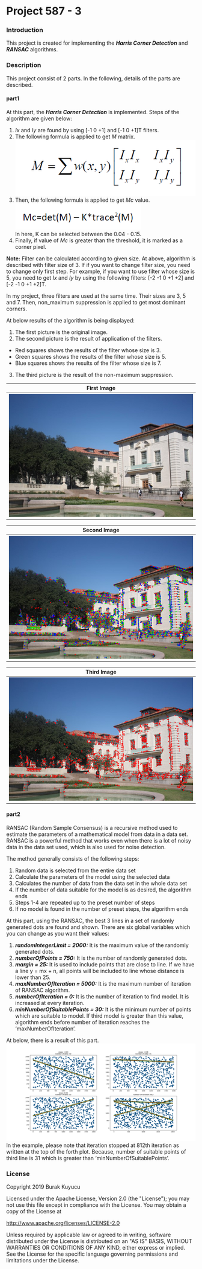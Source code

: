 Project 587 - 3
===============

### Introduction
This project is created for implementing the _**Harris Corner Detection**_ and _**RANSAC**_ algorithms.

### Description
This project consist of 2 parts. In the following, details of the parts are described.

#### part1
At this part, the _**Harris Corner Detection**_ is implemented. Steps of the algorithm are given below:

1) _Ix_ and _Iy_ are found by using [-1 0 +1] and [-1 0 +1]T filters.<br>
2) The following formula is applied to get _M_ matrix.<br>
![Image](extras/1.png)<br>
3) Then, the following formula is applied to get _Mc_ value.<br>
![Image](extras/2.png)<br>
In here, K can be selected between the 0.04 - 0.15.<br>
4) Finally, if value of _Mc_ is greater than the threshold, it is marked as a corner pixel.<br>

**Note:** Filter can be calculated according to given size. At above, algorithm is described with filter size of 3. If if you want to change filter size, you need to change only first step. For example, if you want to use filter whose size is 5, you need to  get _Ix_ and _Iy_ by using the following filters: [-2 -1 0 +1 +2] and [-2 -1 0 +1 +2]T.

In my project, three filters are used at the same time. Their sizes are 3, 5 and 7. Then, non_maximum suppression is applied to get most dominant corners.

At below results of the algorithm is being displayed:

1) The first picture is the original image.<br>
2) The second picture is the result of application of the filters.

* Red squares shows the results of the filter whose size is 3.
* Green squares shows the results of the filter whose size is 5.
* Blue squares shows the results of the filter whose size is 7.

3) The third picture is the result of the non-maximum suppression.<br>

First Image            |
---------------------- |
![Image](extras/3.jpg) |

Second Image           |
---------------------- |
![Image](extras/4.png) |

Third Image            |
---------------------- |
![Image](extras/5.png) |

#### part2
RANSAC (Random Sample Consensus) is a recursive method used to estimate the parameters of a mathematical model from data in a data set. RANSAC is a powerful method that works even when there is a lot of noisy data in the data set used, which is also used for noise detection. 

The method generally consists of the following steps:

1) Random data is selected from the entire data set<br>
2) Calculate the parameters of the model using the selected data<br>
3) Calculates the number of data from the data set in the whole data set<br>
4) If the number of data suitable for the model is as desired, the algorithm ends<br>
5) Steps 1-4 are repeated up to the preset number of steps<br>
6) If no model is found in the number of preset steps, the algorithm ends<br>

At this part, using the RANSAC, the best 3 lines in a set of randomly generated dots are found and shown. There are six global variables which you can change as you want their values:

1) _**randomIntegerLimit = 2000:**_ It is the maximum value of the randomly generated dots.<br>
2) _**numberOfPoints = 750:**_ It is the number of randomly generated dots.<br>
3) _**margin = 25:**_ It is used to include points that are close to line. If we have a line y = mx + n, all points will be included to line whose distance is lower than 25.<br>
4) _**maxNumberOfIteration = 5000:**_ It is the maximum number of iteration of RANSAC algorithm. <br>
5) _**numberOfIteration = 0:**_ It is the number of iteration to find model. It is increased at every iteration.<br>
6) _**minNumberOfSuitablePoints = 30:**_ It is the minimum number of points which are suitable to model. If third model is greater than this value, algorithm ends before number of iteration reaches the ‘maxNumberOfIteration’.<br>

At below, there is a result of this part.
![Image](extras/6.png)
In the example, please note that iteration stopped at 812th iteration as written at the top of the forth plot. Because, number of suitable points of third line is 31 which is greater than ‘minNumberOfSuitablePoints’.

### License
Copyright 2019 Burak Kuyucu

Licensed under the Apache License, Version 2.0 (the "License");
you may not use this file except in compliance with the License.
You may obtain a copy of the License at

http://www.apache.org/licenses/LICENSE-2.0

Unless required by applicable law or agreed to in writing, software
distributed under the License is distributed on an "AS IS" BASIS,
WITHOUT WARRANTIES OR CONDITIONS OF ANY KIND, either express or implied.
See the License for the specific language governing permissions and
limitations under the License.
